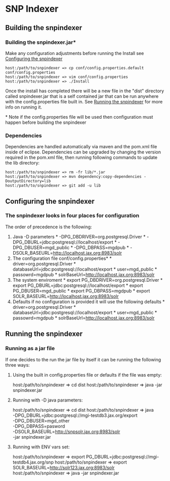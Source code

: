 # SNP Indexer


## Building the snpindexer

### Building the snpindexer.jar*

Make any configuration adjustments before running the Install see [Configuring the snpindexer](#configuring-the-snpindexer)

	host:/path/to/snpindexer => cp conf/config.properties.default conf/config.properties
	host:/path/to/snpindexer => vim conf/config.properties
	host:/path/to/snpindexer => ./Install
	
Once the install has completed there will be a new file in the "dist" directory called snpindexer.jar that is a self contained jar that can be run anywhere with the config.properties file built in. See [Running the snpindexer](#running-the-snpindexer) for more info on running it.
	
\* Note if the config.properties file will be used then configuration must happen before building the snpindexer

### Dependencies

Dependencies are handled automatically via maven and the pom.xml file inside of eclipse. Dependencies can be upgraded by changing the version required in the pom.xml file, then running following commands to update the lib directory:

	host:/path/to/snpindexer => rm -fr lib/*.jar
	host:/path/to/snpindexer => mvn dependency:copy-dependencies -DoutputDirectory=lib
	host:/path/to/snpindexer => git add -u lib



## Configuring the snpindexer

### The snpindexer looks in four places for configuration
The order of precedence is the following:

  1. Java -D parameters
    * -DPG_DBDRIVER=org.postgresql.Driver
    * -DPG_DBURL=jdbc:postgresql://localhost/export
    * -DPG_DBUSER=mgd\_public
    * -DPG_DBPASS=mgdpub
    * -DSOLR_BASEURL=http://localhost.jax.org:8983/solr
  2. The configuration file conf/config.properties*
    * driver=org.postgresql.Driver
    * databaseUrl=jdbc:postgresql://localhost/export
    * user=mgd_public
    * passowrd=mgdpub
    * solrBaseUrl=http://localhost.jax.org:8983/solr
  3. The system enviroment
    * export PG\_DBDRIVER=org.postgresql.Driver
    * export PG\_DBURL=jdbc:postgresql://localhost/export
    * export PG\_DBUSER=mgd\_public
    * export PG\_DBPASS=mgdpub
    * export SOLR_BASEURL=http://localhost.jax.org:8983/solr
  4. Defaults if no configuration is provided it will use the following defaults
    * driver=org.postgresql.Driver
    * databaseUrl=jdbc:postgresql://localhost/export
    * user=mgd_public
    * passowrd=mgdpub
    * solrBaseUrl=http://localhost.jax.org:8983/solr


## Running the snpindexer

### Running as a jar file

If one decides to the run the jar file by itself it can be running the following three ways:

  1. Using the built in config.properties file or defaults if the file was empty:

		host:/path/to/snpindexer => cd dist
		host:/path/to/snpindexer => java -jar snpindexer.jar 

  2. Running with -D java parameters: 
	
		host:/path/to/snpindexer => cd dist
		host:/path/to/snpindexer => java \
			-DPG_DBURL=jdbc:postgresql://mgi-testdb3.jax.org/export \
			-DPG_DBUSER=mgd_other \
			-DPG_DBPASS=pasword \
			-DSOLR_BASEURL=http://snpsolr.jax.org:8983/solr \
			-jar snpindexer.jar
			
  3. Running with ENV vars set:
		
		host:/path/to/snpindexer => export PG_DBURL=jdbc:postgresql://mgi-testdb4.jax.org/snp
		host:/path/to/snpindexer => export SOLR_BASEURL=http://solr123.jax.org:8983/solr
		host:/path/to/snpindexer => java -jar snpindexer.jar
		